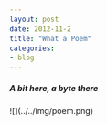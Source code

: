 ```yaml
---
layout: post
date: 2012-11-2 
title: "What a Poem"
categories:
- blog
---
```

<h5>A bit here, a byte there</h5>
![](../../img/poem.png)